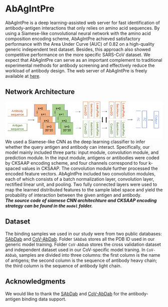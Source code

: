 # AbAgIntPre
AbAgIntPre is a deep learning-assisted web server for fast identification of antibody-antigen interactions that only relies on amino acid sequences. By using a Siamese-like convolutional neural network with the amino acid composition encoding scheme, AbAgIntPre achieved satisfactory performance with the Area Under Curve (AUC) of 0.82 on a high-quality generic independent test dataset. Besides, this approach also showed competitive performance on the more specific SARS-CoV dataset. We expect that AbAgIntPre can serve as an important complement to traditional experimental methods for antibody screening and effectively reduce the workload of antibody design. The web server of AbAgIntPre is freely available at [here](http://www.zzdlab.com/AbAgIntPre).
## Network Architecture
![Network Architecture](https://github.com/emersON106/AbAgIntPre/blob/main/img/Network%20Architecture.png)
We used a Siamese-like CNN as the deep learning classifier to infer whether the query antigen and antibody can interact. Specifically, our model mainly included three parts: input module, convolution module, and prediction module. In the input module, antigens or antibodies were coded by CKSAAP encoding scheme, and four channels correspond to four k-spaced values in CKSAAP. The convolution module further processed the encoded feature vectors. AbAgIntPre included two convolution modules, each of which consists of a batch normalization layer, convolution layer, rectified linear unit, and pooling.  Two fully connected layers were used to map the learned distributed features to the sample label space and yield the probability of interaction between the given antigen and antibody.
<br>
***The source code of siamese CNN architechture and CKSAAP encoding strategy can be found in the `model` folder.***
<br>
## Dataset
The binding samples we used in our study were from two public databases: [SAbDab](http://opig.stats.ox.ac.uk/webapps/newsabdab/sabdab/) and [CoV-AbDab](http://opig.stats.ox.ac.uk/webapps/covabdab/).
Folder `SAbDab` stores all the PDB ID used in our generic model training. Folder `CoV-AbDab` stores the cross validation dataset and independent dataset used in our CoV-specific model traning. In `CoV-AbDab`, samples are divided into three columns: the first column is the name of antigens; the second column is the sequence of antibody heavy chain; the third column is the sequence of antibody light chain.
## Acknowledgments
We would like to thank the [SAbDab](http://opig.stats.ox.ac.uk/webapps/newsabdab/sabdab/) and [CoV-AbDab](http://opig.stats.ox.ac.uk/webapps/covabdab/)  for the antibody-antigen binding data support.
